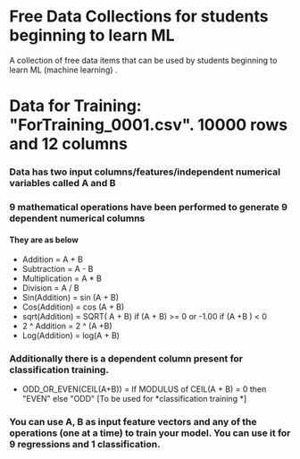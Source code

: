 # Free Data Collections for students beginning to learn ML
A collection of free data items that can be used by students beginning to learn ML (machine learning) .

# Data for Training: "ForTraining_0001.csv". 10000 rows and 12 columns

### Data has two input columns/features/independent numerical variables called A and B
### 9 mathematical operations have been performed to generate 9 dependent numerical columns
#### They are as below

* Addition = A + B
* Subtraction = A - B
* Multiplication = A * B
* Division = A / B
* Sin(Addition) = sin (A + B)
* Cos(Addition) = cos (A + B)
* sqrt(Addition) = SQRT( A + B) if (A + B) >= 0 or -1.00 if (A +B ) < 0
* 2 ^ Addition = 2 ^ (A +B)
* Log(Addition) = log(A + B)

### Additionally there is a dependent column present for classification training.
* ODD_OR_EVEN(CEIL(A+B)) = If MODULUS of CEIL(A + B) = 0 then "EVEN" else "ODD" [To be used for *classification training *]

### You can use A, B as input feature vectors and any of the operations (one at a time) to train your model. You can use it for 9 regressions and 1 classification.
